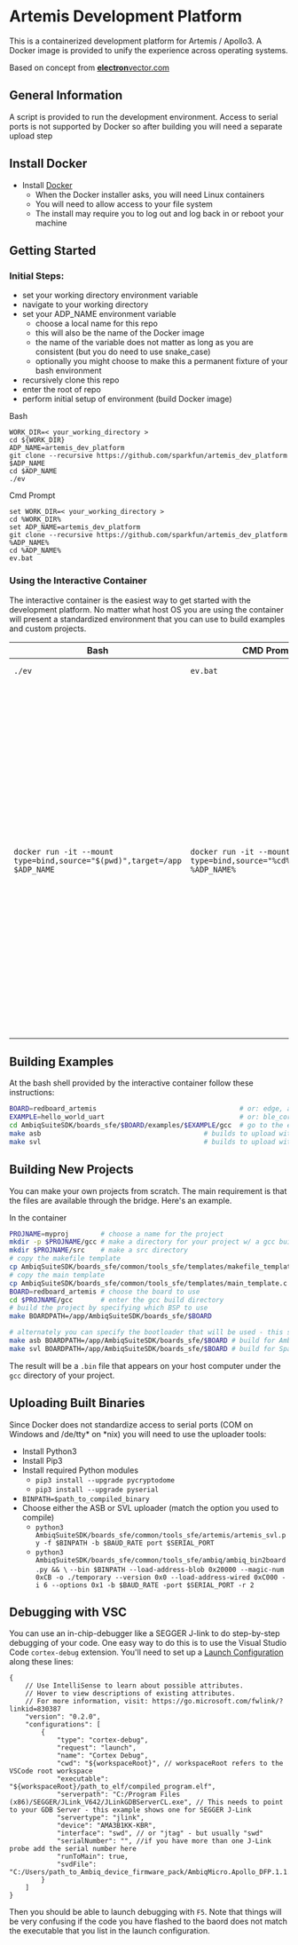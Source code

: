 # Artemis Development Platform
This is a containerized development platform for Artemis / Apollo3. A Docker image is provided to unify the experience across operating systems.

Based on concept from [**electron**vector.com](http://www.electronvector.com/blog/simple-embedded-build-environments-with-docker)

## General Information
A script is provided to run the development environment. 
Access to serial ports is not supported by Docker so after building you will need a separate upload step

## Install Docker
* Install [Docker](https://hub.docker.com/?overlay=onboarding)
   * When the Docker installer asks, you will need Linux containers
   * You will need to allow access to your file system
   * The install may require you to log out and log back in or reboot your machine

## Getting Started
### Initial Steps: 
* set your working directory environment variable
* navigate to your working directory
* set your ADP_NAME environment variable
    * choose a local name for this repo 
    * this will also be the name of the Docker image 
    * the name of the variable does not matter as long as you are consistent (but you do need to use snake_case) 
    * optionally you might choose to make this a permanent fixture of your bash environment
* recursively clone this repo
* enter the root of repo
* perform initial setup of environment (build Docker image)


Bash
```
WORK_DIR=< your_working_directory >
cd ${WORK_DIR}
ADP_NAME=artemis_dev_platform
git clone --recursive https://github.com/sparkfun/artemis_dev_platform $ADP_NAME
cd $ADP_NAME
./ev
```


Cmd Prompt
```
set WORK_DIR=< your_working_directory >
cd %WORK_DIR%
set ADP_NAME=artemis_dev_platform
git clone --recursive https://github.com/sparkfun/artemis_dev_platform %ADP_NAME%
cd %ADP_NAME%
ev.bat
```

### Using the Interactive Container
The interactive container is the easiest way to get started with the development platform.
No matter what host OS you are using the container will present a standardized environment that you can use to build examples and custom projects.

Bash | CMD Prompt | Description
--- | --- | ---
```./ev``` | ```ev.bat``` | ensure that the image is ready
```docker run -it --mount type=bind,source="$(pwd)",target=/app $ADP_NAME``` | ```docker run -it --mount type=bind,source="%cd%",target=/app %ADP_NAME%``` | <div>start the interactive container</div><ul><li>```-it``` start an interactive session with a bash shell</li><li>```--mount``` creates a bridge between the container and the host filesystems<ul><li>```source="$(pwd)"``` specifies the current working directory as the host (source) side of the bridge</li><li>```target=/app``` specifies the ```/app``` dir in the container as the destination</li><li>```/app``` is the default/working directory in the container</li></ul></li><li>```$ADP_NAME``` specifies which image to use and should have been set in **Getting Started**</li></ul>

## Building Examples
At the bash shell provided by the interactive container follow these instructions:
``` bash
BOARD=redboard_artemis                                    # or: edge, artemis_thing_plus, artemis_redboard_nano, artemis_redboard_atp etc...
EXAMPLE=hello_world_uart                                  # or: ble_cordio_tag, blinky, tensorflow_micro_speech or other applicable example for board
cd AmbiqSuiteSDK/boards_sfe/$BOARD/examples/$EXAMPLE/gcc  # go to the example Makefile
make asb                                         # builds to upload with the Ambiq Secure Bootloader (protected + always avaialable)
make svl                                         # builds to upload with the SparkFun Variable Loader (can be overwritten + must be flashed to board first)
```

## Building New Projects
You can make your own projects from scratch. The main requirement is that the files are available through the bridge. Here's an example.

In the container 
``` bash
PROJNAME=myproj        # choose a name for the project
mkdir -p $PROJNAME/gcc # make a directory for your project w/ a gcc build folder
mkdir $PROJNAME/src    # make a src directory
# copy the makefile template
cp AmbiqSuiteSDK/boards_sfe/common/tools_sfe/templates/makefile_template.mk $PROJNAME/gcc/Makefile
# copy the main template
cp AmbiqSuiteSDK/boards_sfe/common/tools_sfe/templates/main_template.c $PROJNAME/src/main.c
BOARD=redboard_artemis # choose the board to use
cd $PROJNAME/gcc       # enter the gcc build directory
# build the project by specifying which BSP to use
make BOARDPATH=/app/AmbiqSuiteSDK/boards_sfe/$BOARD

# alternately you can specify the bootloader that will be used - this selects the appropriate linker script
make asb BOARDPATH=/app/AmbiqSuiteSDK/boards_sfe/$BOARD # build for Ambiq Secure Bootloader
make svl BOARDPATH=/app/AmbiqSuiteSDK/boards_sfe/$BOARD # build for SparkFun Variable Loader
```

The result will be a ```.bin``` file that appears on your host computer under the ```gcc``` directory of your project.

## Uploading Built Binaries
Since Docker does not standardize access to serial ports (COM on Windows and /de/tty* on *nix) you will need to use the uploader tools:

* Install Python3
* Install Pip3
* Install required Python modules
  * ```pip3 install --upgrade pycryptodome```
  * ```pip3 install --upgrade pyserial```
* ```BINPATH=$path_to_compiled_binary```
* Choose either the ASB or SVL uploader (match the option you used to compile)
  * ```python3 AmbiqSuiteSDK/boards_sfe/common/tools_sfe/artemis/artemis_svl.py -f $BINPATH -b $BAUD_RATE port $SERIAL_PORT```
  * ```python3 AmbiqSuiteSDK/boards_sfe/common/tools_sfe/ambiq/ambiq_bin2board.py && \```
    ```--bin $BINPATH --load-address-blob 0x20000 --magic-num 0xCB -o ./temporary --version 0x0 --load-address-wired 0xC000 -i 6 --options 0x1 -b $BAUD_RATE -port $SERIAL_PORT -r 2```

## Debugging with VSC
You can use an in-chip-debugger like a SEGGER J-link to do step-by-step debugging of your code. One easy way to do this is to use the Visual Studio Code ```cortex-debug``` extension. You'll need to set up a [Launch Configuration](https://code.visualstudio.com/docs/editor/debugging#_launch-configurations) along these lines:

```
{
    // Use IntelliSense to learn about possible attributes.
    // Hover to view descriptions of existing attributes.
    // For more information, visit: https://go.microsoft.com/fwlink/?linkid=830387
    "version": "0.2.0",
    "configurations": [
        {
            "type": "cortex-debug",
            "request": "launch",
            "name": "Cortex Debug",
            "cwd": "${workspaceRoot}", // workspaceRoot refers to the VSCode root workspace
            "executable": "${workspaceRoot}/path_to_elf/compiled_program.elf",
            "serverpath": "C:/Program Files (x86)/SEGGER/JLink_V642/JLinkGDBServerCL.exe", // This needs to point to your GDB Server - this example shows one for SEGGER J-Link
            "servertype": "jlink",
            "device": "AMA3B1KK-KBR",
            "interface": "swd", // or "jtag" - but usually "swd"
            "serialNumber": "", //if you have more than one J-Link probe add the serial number here 
            "runToMain": true,
            "svdFile": "C:/Users/path_to_Ambiq_device_firmware_pack/AmbiqMicro.Apollo_DFP.1.1.0/SVD/apollo3.svd",
        }
    ]
}
```

Then you should be able to launch debugging with ```F5```. Note that things will be very confusing if the code you have flashed to the baord does not match the executable that you list in the launch configuration. 
